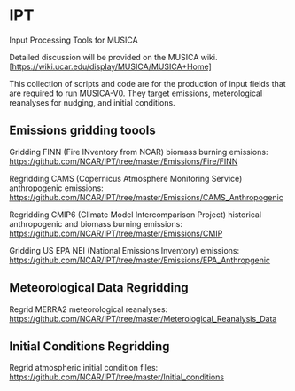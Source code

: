 # IPT
Input Processing Tools for MUSICA

Detailed discussion will be provided on the MUSICA wiki. [https://wiki.ucar.edu/display/MUSICA/MUSICA+Home]

This collection of scripts and code are for the production of input fields that are required to run MUSICA-V0.  They target emissions, meterological reanalyses for nudging, and initial conditions.


## Emissions gridding toools

Gridding FINN (Fire INventory from NCAR) biomass burning emissions: https://github.com/NCAR/IPT/tree/master/Emissions/Fire/FINN

Regridding CAMS (Copernicus Atmosphere Monitoring Service) anthropogenic emissions: https://github.com/NCAR/IPT/tree/master/Emissions/CAMS_Anthropogenic

Regridding CMIP6 (Climate Model Intercomparison Project) historical anthropogenic and biomass burning emissions: https://github.com/NCAR/IPT/tree/master/Emissions/CMIP

Gridding US EPA NEI (National Emissions Inventory) emissions: https://github.com/NCAR/IPT/tree/master/Emissions/EPA_Anthropgenic


## Meteorological Data Regridding

Regrid MERRA2 meteorological reanalyses: https://github.com/NCAR/IPT/tree/master/Meterological_Reanalysis_Data


## Initial Conditions Regridding

Regrid atmospheric initial condition files: https://github.com/NCAR/IPT/tree/master/Initial_conditions
